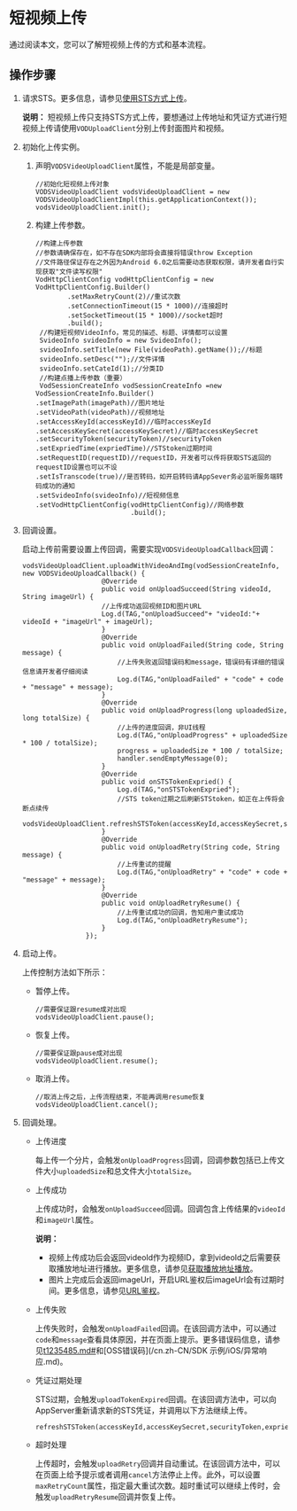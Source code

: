 # 短视频上传

通过阅读本文，您可以了解短视频上传的方式和基本流程。

## 操作步骤

1.  请求STS。更多信息，请参见[使用STS方式上传](/cn.zh-CN/上传SDK/客户端上传/使用STS方式上传.md)。

    **说明：** 短视频上传只支持STS方式上传，要想通过上传地址和凭证方式进行短视频上传请使用`VODUploadClient`分别上传封面图片和视频。

2.  初始化上传实例。

    1.  声明`VODSVideoUploadClient`属性，不能是局部变量。

        ```
        //初始化短视频上传对象
        VODSVideoUploadClient vodsVideoUploadClient = new VODSVideoUploadClientImpl(this.getApplicationContext());
        vodsVideoUploadClient.init();
        ```

    2.  构建上传参数。

        ```
        //构建上传参数
        //参数请确保存在，如不存在SDK内部将会直接将错误throw Exception
        //文件路径保证存在之外因为Android 6.0之后需要动态获取权限，请开发者自行实现获取"文件读写权限"
        VodHttpClientConfig vodHttpClientConfig = new VodHttpClientConfig.Builder()
                .setMaxRetryCount(2)//重试次数
                .setConnectionTimeout(15 * 1000)//连接超时
                .setSocketTimeout(15 * 1000)//socket超时
                .build();
         //构建短视频VideoInfo，常见的描述、标题、详情都可以设置
         SvideoInfo svideoInfo = new SvideoInfo();
         svideoInfo.setTitle(new File(videoPath).getName());//标题
         svideoInfo.setDesc("");//文件详情
         svideoInfo.setCateId(1);//分类ID
         //构建点播上传参数（重要）
         VodSessionCreateInfo vodSessionCreateInfo =new    VodSessionCreateInfo.Builder()
        .setImagePath(imagePath)//图片地址
        .setVideoPath(videoPath)//视频地址
        .setAccessKeyId(accessKeyId)//临时accessKeyId
        .setAccessKeySecret(accessKeySecret)//临时accessKeySecret
        .setSecurityToken(securityToken)//securityToken
        .setExpriedTime(expriedTime)//STStoken过期时间
        .setRequestID(requestID)//requestID，开发者可以传将获取STS返回的requestID设置也可以不设
        .setIsTranscode(true)//是否转码，如开启转码请AppSever务必监听服务端转码成功的通知
        .setSvideoInfo(svideoInfo)//短视频信息
        .setVodHttpClientConfig(vodHttpClientConfig)//网络参数
                                .build();
        ```

3.  回调设置。

    启动上传前需要设置上传回调，需要实现`VODSVideoUploadCallback`回调：

    ```
    vodsVideoUploadClient.uploadWithVideoAndImg(vodSessionCreateInfo, new VODSVideoUploadCallback() {
                        @Override
                        public void onUploadSucceed(String videoId, String imageUrl) {
                        //上传成功返回视频ID和图片URL
                        Log.d(TAG,"onUploadSucceed"+ "videoId:"+ videoId + "imageUrl" + imageUrl);
                        }
                        @Override
                        public void onUploadFailed(String code, String message) {
                            //上传失败返回错误码和message，错误码有详细的错误信息请开发者仔细阅读
                            Log.d(TAG,"onUploadFailed" + "code" + code + "message" + message);
                        }
                        @Override
                        public void onUploadProgress(long uploadedSize, long totalSize) {
                            //上传的进度回调，非UI线程
                            Log.d(TAG,"onUploadProgress" + uploadedSize * 100 / totalSize);
                            progress = uploadedSize * 100 / totalSize;
                            handler.sendEmptyMessage(0);
                        }
                        @Override
                        public void onSTSTokenExpried() {
                            Log.d(TAG,"onSTSTokenExpried");
                            //STS token过期之后刷新STStoken，如正在上传将会断点续传
                            vodsVideoUploadClient.refreshSTSToken(accessKeyId,accessKeySecret,securityToken,expriedTime);
                        }
                        @Override
                        public void onUploadRetry(String code, String message) {
                            //上传重试的提醒
                            Log.d(TAG,"onUploadRetry" + "code" + code + "message" + message);
                        }
                        @Override
                        public void onUploadRetryResume() {
                            //上传重试成功的回调，告知用户重试成功
                            Log.d(TAG,"onUploadRetryResume");
                        }
                    });
    ```

4.  启动上传。

    上传控制方法如下所示：

    -   暂停上传。

        ```
        //需要保证跟resume成对出现
        vodsVideoUploadClient.pause();
        ```

    -   恢复上传。

        ```
        //需要保证跟pause成对出现
        vodsVideoUploadClient.resume();
        ```

    -   取消上传。

        ```
        //取消上传之后，上传流程结束，不能再调用resume恢复
        vodsVideoUploadClient.cancel();
        ```

5.  回调处理。

    -   上传进度

        每上传一个分片，会触发`onUploadProgress`回调，回调参数包括已上传文件大小`uploadedSize`和总文件大小`totalSize`。

    -   上传成功

        上传成功时，会触发`onUploadSucceed`回调。回调包含上传结果的`videoId`和`imageUrl`属性。

        **说明：**

        -   视频上传成功后会返回videoId作为视频ID，拿到videoId之后需要获取播放地址进行播放。更多信息，请参见[获取播放地址播放](/cn.zh-CN/开发指南/音视频播放/获取播放地址播放.md)。
        -   图片上完成后会返回imageUrl，开启URL鉴权后imageUrl会有过期时间。更多信息，请参见[URL鉴权](/cn.zh-CN/开发指南/视频安全/URL鉴权.md)。
    -   上传失败

        上传失败时，会触发`onUploadFailed`回调。在该回调方法中，可以通过`code`和`message`查看具体原因，并在页面上提示。更多错误码信息，请参见[t1235485.md\#](/cn.zh-CN/服务端API/错误码表.md)和[OSS错误码](/cn.zh-CN/SDK 示例/iOS/异常响应.md)。

    -   凭证过期处理

        STS过期，会触发`uploadTokenExpired`回调。在该回调方法中，可以向AppServer重新请求新的STS凭证，并调用以下方法继续上传。

        ```
        refreshSTSToken(accessKeyId,accessKeySecret,securityToken,expriedTime);
        ```

    -   超时处理

        上传超时，会触发`uploadRetry`回调并自动重试。在该回调方法中，可以在页面上给予提示或者调用`cancel`方法停止上传。此外，可以设置`maxRetryCount`属性，指定最大重试次数。超时重试可以继续上传时，会触发`uploadRetryResume`回调并恢复上传。


